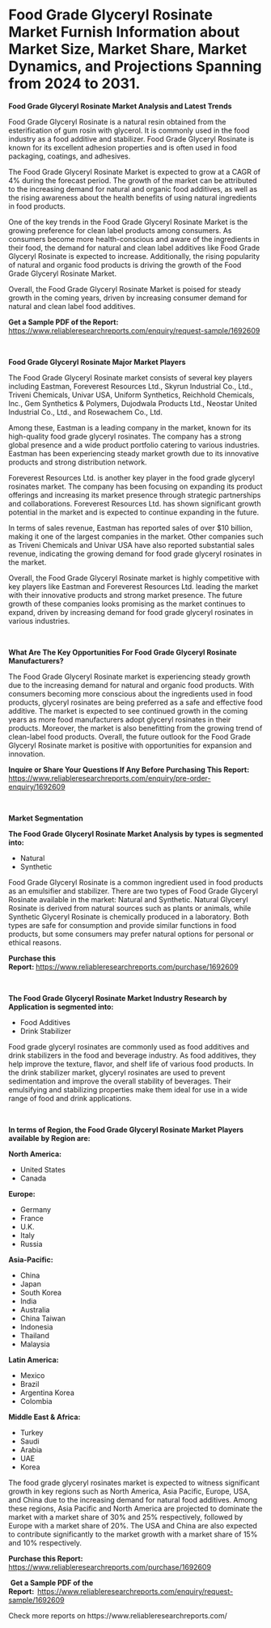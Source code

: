 <p><h1>Food Grade Glyceryl Rosinate Market Furnish Information about Market Size, Market Share, Market Dynamics, and Projections Spanning from 2024 to 2031.</h1></p><p><strong>Food Grade Glyceryl Rosinate Market Analysis and Latest Trends</strong></p>
<p><p>Food Grade Glyceryl Rosinate is a natural resin obtained from the esterification of gum rosin with glycerol. It is commonly used in the food industry as a food additive and stabilizer. Food Grade Glyceryl Rosinate is known for its excellent adhesion properties and is often used in food packaging, coatings, and adhesives.</p><p>The Food Grade Glyceryl Rosinate Market is expected to grow at a CAGR of 4% during the forecast period. The growth of the market can be attributed to the increasing demand for natural and organic food additives, as well as the rising awareness about the health benefits of using natural ingredients in food products.</p><p>One of the key trends in the Food Grade Glyceryl Rosinate Market is the growing preference for clean label products among consumers. As consumers become more health-conscious and aware of the ingredients in their food, the demand for natural and clean label additives like Food Grade Glyceryl Rosinate is expected to increase. Additionally, the rising popularity of natural and organic food products is driving the growth of the Food Grade Glyceryl Rosinate Market.</p><p>Overall, the Food Grade Glyceryl Rosinate Market is poised for steady growth in the coming years, driven by increasing consumer demand for natural and clean label food additives.</p></p>
<p><strong>Get a Sample PDF of the Report:&nbsp;</strong> <a href="https://www.reliableresearchreports.com/enquiry/request-sample/1692609">https://www.reliableresearchreports.com/enquiry/request-sample/1692609</a></p>
<p>&nbsp;</p>
<p><strong>Food Grade Glyceryl Rosinate Major Market Players</strong></p>
<p><p>The Food Grade Glyceryl Rosinate market consists of several key players including Eastman, Foreverest Resources Ltd., Skyrun Industrial Co., Ltd., Triveni Chemicals, Univar USA, Uniform Synthetics, Reichhold Chemicals, Inc., Gem Synthetics & Polymers, Dujodwala Products Ltd., Neostar United Industrial Co., Ltd., and Rosewachem Co., Ltd.</p><p>Among these, Eastman is a leading company in the market, known for its high-quality food grade glyceryl rosinates. The company has a strong global presence and a wide product portfolio catering to various industries. Eastman has been experiencing steady market growth due to its innovative products and strong distribution network.</p><p>Foreverest Resources Ltd. is another key player in the food grade glyceryl rosinates market. The company has been focusing on expanding its product offerings and increasing its market presence through strategic partnerships and collaborations. Foreverest Resources Ltd. has shown significant growth potential in the market and is expected to continue expanding in the future.</p><p>In terms of sales revenue, Eastman has reported sales of over $10 billion, making it one of the largest companies in the market. Other companies such as Triveni Chemicals and Univar USA have also reported substantial sales revenue, indicating the growing demand for food grade glyceryl rosinates in the market.</p><p>Overall, the Food Grade Glyceryl Rosinate market is highly competitive with key players like Eastman and Foreverest Resources Ltd. leading the market with their innovative products and strong market presence. The future growth of these companies looks promising as the market continues to expand, driven by increasing demand for food grade glyceryl rosinates in various industries.</p></p>
<p>&nbsp;</p>
<p><strong>What Are The Key Opportunities For Food Grade Glyceryl Rosinate Manufacturers?</strong></p>
<p><p>The Food Grade Glyceryl Rosinate market is experiencing steady growth due to the increasing demand for natural and organic food products. With consumers becoming more conscious about the ingredients used in food products, glyceryl rosinates are being preferred as a safe and effective food additive. The market is expected to see continued growth in the coming years as more food manufacturers adopt glyceryl rosinates in their products. Moreover, the market is also benefitting from the growing trend of clean-label food products. Overall, the future outlook for the Food Grade Glyceryl Rosinate market is positive with opportunities for expansion and innovation.</p></p>
<p><strong>Inquire or Share Your Questions If Any Before Purchasing This Report:</strong> <a href="https://www.reliableresearchreports.com/enquiry/pre-order-enquiry/1692609">https://www.reliableresearchreports.com/enquiry/pre-order-enquiry/1692609</a></p>
<p>&nbsp;</p>
<p><strong>Market Segmentation</strong></p>
<p><strong>The Food Grade Glyceryl Rosinate Market Analysis by types is segmented into:</strong></p>
<p><ul><li>Natural</li><li>Synthetic</li></ul></p>
<p><p>Food Grade Glyceryl Rosinate is a common ingredient used in food products as an emulsifier and stabilizer. There are two types of Food Grade Glyceryl Rosinate available in the market: Natural and Synthetic. Natural Glyceryl Rosinate is derived from natural sources such as plants or animals, while Synthetic Glyceryl Rosinate is chemically produced in a laboratory. Both types are safe for consumption and provide similar functions in food products, but some consumers may prefer natural options for personal or ethical reasons.</p></p>
<p><strong>Purchase this Report:&nbsp;</strong><a href="https://www.reliableresearchreports.com/purchase/1692609">https://www.reliableresearchreports.com/purchase/1692609</a></p>
<p>&nbsp;</p>
<p><strong>The Food Grade Glyceryl Rosinate Market Industry Research by Application is segmented into:</strong></p>
<p><ul><li>Food Additives</li><li>Drink Stabilizer</li></ul></p>
<p><p>Food grade glyceryl rosinates are commonly used as food additives and drink stabilizers in the food and beverage industry. As food additives, they help improve the texture, flavor, and shelf life of various food products. In the drink stabilizer market, glyceryl rosinates are used to prevent sedimentation and improve the overall stability of beverages. Their emulsifying and stabilizing properties make them ideal for use in a wide range of food and drink applications.</p></p>
<p>&nbsp;</p>
<p><strong>In terms of Region, the Food Grade Glyceryl Rosinate Market Players available by Region are:</strong></p>
<p>
    <p> <strong> North America: </strong>
        <ul>
            <li>United States</li>
            <li>Canada</li>
        </ul>
        </p> 
    <p> <strong> Europe: </strong>
        <ul>
            <li>Germany</li>
            <li>France</li>
            <li>U.K.</li>
            <li>Italy</li>
            <li>Russia</li>
        </ul>
        </p> 
    <p> <strong> Asia-Pacific: </strong>
        <ul>
            <li>China</li>
            <li>Japan</li>
            <li>South Korea</li>
            <li>India</li>
            <li>Australia</li>
            <li>China Taiwan</li>
            <li>Indonesia</li>
            <li>Thailand</li>
            <li>Malaysia</li>
        </ul>
        </p> 
    <p> <strong> Latin America: </strong>
        <ul>
            <li>Mexico</li>
            <li>Brazil</li>
            <li>Argentina Korea</li>
            <li>Colombia</li>
        </ul>
        </p> 
    <p> <strong> Middle East & Africa: </strong>
        <ul>
            <li>Turkey</li>
            <li>Saudi</li>
            <li>Arabia</li>
            <li>UAE</li>
            <li>Korea</li>
        </ul>
    </p>
    </p>
<p><p>The food grade glyceryl rosinates market is expected to witness significant growth in key regions such as North America, Asia Pacific, Europe, USA, and China due to the increasing demand for natural food additives. Among these regions, Asia Pacific and North America are projected to dominate the market with a market share of 30% and 25% respectively, followed by Europe with a market share of 20%. The USA and China are also expected to contribute significantly to the market growth with a market share of 15% and 10% respectively.</p></p>
<p><strong>Purchase this Report: </strong><a href="https://www.reliableresearchreports.com/purchase/1692609">https://www.reliableresearchreports.com/purchase/1692609</a></p>
<p>&nbsp;<strong>Get a Sample PDF of the Report:&nbsp;&nbsp;</strong><a href="https://www.reliableresearchreports.com/enquiry/request-sample/1692609">https://www.reliableresearchreports.com/enquiry/request-sample/1692609</a></p>
<p><strong></strong></p>
<p>Check more reports on https://www.reliableresearchreports.com/</p>